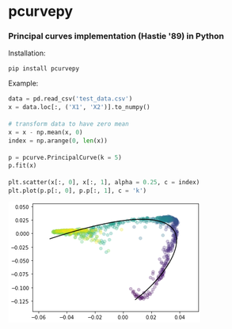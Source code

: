 # pcurvepy
### Principal curves implementation (Hastie '89) in Python

Installation:
```
pip install pcurvepy
```

Example:
```python
data = pd.read_csv('test_data.csv')
x = data.loc[:, ('X1', 'X2')].to_numpy()

# transform data to have zero mean
x = x - np.mean(x, 0)
index = np.arange(0, len(x))

p = pcurve.PrincipalCurve(k = 5)
p.fit(x)

plt.scatter(x[:, 0], x[:, 1], alpha = 0.25, c = index)
plt.plot(p.p[:, 0], p.p[:, 1], c = 'k')

```

![example](example.png)
